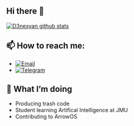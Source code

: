 ## Hi there 👋

[![D3nesyan github stats](https://github-readme-stats.vercel.app/api?username=d3nesyan)](https://github.com/D3nesyan)

## 📫 How to reach me:
 - [![Email](https://img.shields.io/badge/Email-a1063021545%40gmail.com-red)](a1063021545@gmail.com)
 - [![Telegram](https://img.shields.io/badge/Telegram-%40d3nesyan-blue)](https://t.me/d3nesyan)

## 🔭 What I’m doing
 - Producing trash code
 - Student learning Artifical Intelligence at JMU
 - Contributing to ArrowOS

<!--
**D3nesyan/D3nesyan** is a ✨ _special_ ✨ repository because its `README.md` (this file) appears on your GitHub profile.

Here are some ideas to get you started:

- 🔭 I’m currently working on ...
- 🌱 I’m currently learning ...
- 👯 I’m looking to collaborate on ...
- 🤔 I’m looking for help with ...
- 💬 Ask me about ...
- 📫 How to reach me: ...
- 😄 Pronouns: ...
- ⚡ Fun fact: ...
-->
